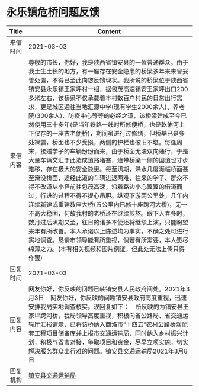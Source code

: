 # <a href="http://www.shangluo.gov.cn/zmhd/ldxxxx.jsp?urltype=leadermail.LeaderMailContentUrl&wbtreeid=1112&leadermailid=6982">永乐镇危桥问题反馈</a>
| Title |                                                                                                                                                                                                                                                                                                         Content                                                                                                                                                                                                                                                                                                          |
|:-----:|--------------------------------------------------------------------------------------------------------------------------------------------------------------------------------------------------------------------------------------------------------------------------------------------------------------------------------------------------------------------------------------------------------------------------------------------------------------------------------------------------------------------------------------------------------------------------------------------------------------------------|
| 来信时间  | 2021-03-03                                                                                                                                                                                                                                                                                                                                                                                                                                                                                                                                                                                                               |
| 来信内容  | 尊敬的市长，你好，我是陕西省镇安县的一位普通群众。由于我土生土长的地方，有一座存在安全隐患的桥梁多年来未曾妥善处置，不得已至此向您反馈现状。我所说的桥梁位于陕西省镇安县永乐镇王家坪村一组，据包茂高速镇安王家坪出口200多米左右，该桥梁不仅承载着本村数百户村民的日常出行需求，更是城区通往当地汇源中学(现有学生2000余人)、养老院(300余人)、防疫中心等等的必经之道，该桥梁建成至今已然使用三十多年(是当年铁路一线时所修便桥，也是乾佑河上下仅存的一座古老便桥)，期间虽进行过修缮，但桥基已是多处裸露，桥面也不少受损，两侧的护栏也破旧不堪。每逢周末，接送学子的车辆纷纷而来，由于桥面无法双向通行，于是大量车辆交汇于此造成道路堵塞，连带桥梁一侧的国道也寸步难移，存在极大的安全隐患。每至汛期，洪水几度濒临桥面甚至淹没桥面，途经此道的车辆进退两难，往来的学子、群众不得不改道从小径前往包茂高速，沿着路边小心翼翼的借道而过，行进的过程不得不提心吊胆。纵观下游两公里处，几年内连续新建或重建数座大桥(五公里内已修十座跨河大桥)，无一不高大稳固，何故我村的老桥还在继续煎熬。眼下入春多时，数月过后汛期又至，往日的诸多不便还将继续上演，只能盼望来年有所改善。本人承诺以上陈述均为事实，不确之处可进行实地调查。恳请市领导能有所重视，倘若有所需要，本人愿尽绵薄之力。(本有相关视频和图片例证，但此处无法上传只得作罢) |
| 回复时间  | 2021-03-03                                                                                                                                                                                                                                                                                                                                                                                                                                                                                                                                                                                                               |
| 回复内容  | 网友你好，你反映的问题已转镇安县人民政府阅处。2021年3月3日    网友你好，你反映的问题镇安县政府高度重视，迅速安排我局实地调查核实。现回复如下：    所反映的为镇安县王家坪跨河桥，我局领导高度重视，积极向省公路局、省交通运输厅汇报请示，已将该桥纳入商洛市“十四五”农村公路桥涵配套工程项目储备库并上报市交通运输局，同时纳入乡村振兴计划，积极与省市对接，争取项目和资金，尽早立项实施，切实解决服务群众出行难的问题。镇安县交通运输局2021年3月8日                                                                                                                                                                                                                                                                                                                                                                                     |
| 回复机构  | <a href="../../category/agencies/镇安县交通运输局.md">镇安县交通运输局</a>                                                                                                                                                                                                                                                                                                                                                                                                                                                                                                                                                               |